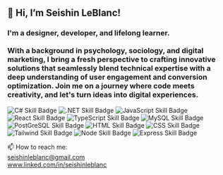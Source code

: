 <h2> 👋 Hi, I’m Seishin LeBlanc! </h2> 
<h3> I'm a designer, developer, and lifelong learner. <br> <br> With a background in psychology, sociology, and digital marketing, I bring a fresh perspective to crafting innovative solutions that seamlessly blend technical expertise with a deep understanding of user engagement and conversion optimization. Join me on a journey where code meets creativity, and let's turn ideas into digital experiences. </h3>

![C# Skill Badge](https://img.shields.io/badge/C%23-239120?style=for-the-badge&logo=c-sharp&logoColor=white)
![.NET Skill Badge](https://img.shields.io/badge/.NET-5C2D91?style=for-the-badge&logo=.net&logoColor=white)
![JavaScript Skill Badge](https://img.shields.io/badge/JavaScript-F7DF1E?style=for-the-badge&logo=javascript&logoColor=black)
![React Skill Badge](https://img.shields.io/badge/React-20232A?style=for-the-badge&logo=react&logoColor=61DAFB)
![TypeScript Skill Badge](https://img.shields.io/badge/TypeScript-007ACC?style=for-the-badge&logo=typescript&logoColor=white)
![MySQL Skill Badge](https://img.shields.io/badge/MySQL-00000F?style=for-the-badge&logo=mysql&logoColor=white)
![PostGreSQL Skill Badge](https://img.shields.io/badge/PostgreSQL-316192?style=for-the-badge&logo=postgresql&logoColor=white)
![HTML Skill Badge](https://img.shields.io/badge/HTML5-E34F26?style=for-the-badge&logo=html5&logoColor=white)
![CSS Skill Badge](https://img.shields.io/badge/CSS3-1572B6?style=for-the-badge&logo=css3&logoColor=white)
![Tailwind Skill Badge](https://img.shields.io/badge/Tailwind_CSS-38B2AC?style=for-the-badge&logo=tailwind-css&logoColor=white)
![Node Skill Badge](https://img.shields.io/badge/Node.js-43853D?style=for-the-badge&logo=node.js&logoColor=white)
![Express Skill Badge](https://img.shields.io/badge/Express.js-404D59?style=for-the-badge)




📫 How to reach me:
<br> seishinleblanc@gmail.com
<br> www.linked.com/in/seishinleblanc

<!---
seishinleblanc/seishinleblanc is a ✨ special ✨ repository because its `README.md` (this file) appears on your GitHub profile.
You can click the Preview link to take a look at your changes.
--->
